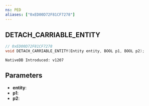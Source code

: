 ```yaml
---
ns: PED
aliases: ["0xED00D72F81CF7278"]
---
```

## DETACH_CARRIABLE_ENTITY

```c
// 0xED00D72F81CF7278
void DETACH_CARRIABLE_ENTITY(Entity entity, BOOL p1, BOOL p2);
```

```
NativeDB Introduced: v1207
```

## Parameters
* **entity**:
* **p1**:
* **p2**:
